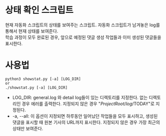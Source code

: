 # 상태 확인 스크립트

현재 자동화 스크립트의 상태를 보여주는 스크립트. 자동화 스크립트가 남겨놓은 log를 통해서 현재 상태를 보여준다.  
학습 과정이 모두 완료된 경우, 앞으로 예정된 댓글 생성 작업들과 이미 생성된 댓글들을 표시한다.

# 사용법

```
python3 showstat.py [-a] [LOG_DIR]
or
./showstat.py [-a] [LOG_DIR]
```

- LOG_DIR: general.log 와 detail log들이 있는 디렉토리를 지정한다. 없는 디렉토리인 경우 에러를 출력한다. 지정되지 않은 경우 "$ProjectRoot/log/$TODAY"로 지정된다.
- -a, --all: 이 옵션이 지정되면 하루동안 일어났던 작업들을 모두 표시하고, 생성된 댓글을 표시할 때 원본 기사의 URL까지 표시한다. 지정되지 않은 경우 가장 최근의 상태만 보여준다.

